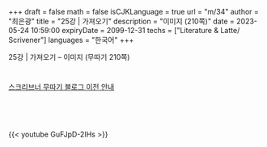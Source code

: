 +++
draft = false
math = false
isCJKLanguage = true
url = "m/34"
author = "최은광"
title = "25강 | 가져오기"
description = "이미지 (210쪽)"
date = 2023-05-24 10:59:00
expiryDate = 2099-12-31
techs = ["Literature & Latte/ Scrivener"]
languages = "한국어"
+++

25강 | 가져오기 – 이미지 (무따기 210쪽)

<!--more--> 

#

[스크리브너 무따기 블로그 이전 안내](../../docs/scrivener/newsroom/scrivener-notice-01/)

<br>

<script async src="https://pagead2.googlesyndication.com/pagead/js/adsbygoogle.js?client=ca-pub-2618164900782657"
     crossorigin="anonymous"></script>
<ins class="adsbygoogle"
     style="display:block"
     data-ad-format="autorelaxed"
     data-ad-client="ca-pub-2618164900782657"
     data-ad-slot="3789799679"></ins>
<script>
     (adsbygoogle = window.adsbygoogle || []).push({});
</script>

<br>

{{< youtube GuFJpD-2IHs >}}

#
